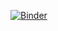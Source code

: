 [![Binder](https://mybinder.org/badge_logo.svg)](https://mybinder.org/v2/gh/cesarak2/DMV_Capstone/HEAD?labpath=DMV.ipynb)
